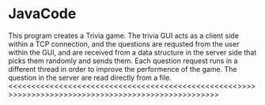 # JavaCode
This program creates a Trivia game.
The trivia GUI acts as a client side within a TCP connection, and the questions are requsted from the user within the GUI, and are received from a data structure in
the server side that picks them randomly and sends them. Each question request runs in a different thread in order to improve the performence of the game. 
The question in the server are read directly from a file.
<<<<<<<<<<<<<<<<<<<<<<<<<<<<<<<<<<<<<<<<<<<<<<<<<<>>>>>>>>>>>>>>>>>>>>>>>>>>>>>>>>>>>>>>>>>>>>>>>>>>
